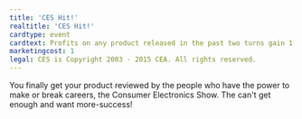 ```yaml
---
title: 'CES Hit!'
realtitle: 'CES Hit!'
cardtype: event
cardtext: Profits on any product released in the past two turns gain 1 for the next two turns.
marketingcost: 1
legal: CES is Copyright 2003 - 2015 CEA. All rights reserved.
---
```

You finally get your product reviewed by the people who have the power to make or break careers, the Consumer Electronics Show. The can't get enough and want more-success! 
